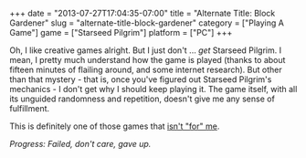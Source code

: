 +++
date = "2013-07-27T17:04:35-07:00"
title = "Alternate Title: Block Gardener"
slug = "alternate-title-block-gardener"
category = ["Playing A Game"]
game = ["Starseed Pilgrim"]
platform = ["PC"]
+++

Oh, I like creative games alright.  But I just don't ... <i>get</i> Starseed Pilgrim.  I mean, I pretty much understand how the game is played (thanks to about fifteen minutes of flailing around, and some internet research).  But other than that mystery - that is, once you've figured out Starseed Pilgrim's mechanics - I don't get why I should keep playing it.  The game itself, with all its unguided randomness and repetition, doesn't give me any sense of fulfillment.

This is definitely one of those games that <a href="http://www.penny-arcade.com/comic/2004/03/24">isn't "for" me</a>.

<i>Progress: Failed, don't care, gave up.</i>
